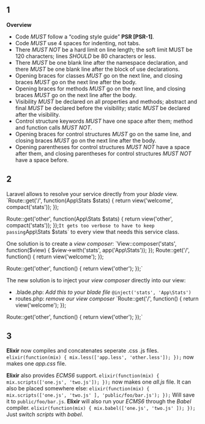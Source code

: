 ## 1
**Overview**
* Code _MUST_ follow a “coding style guide” **PSR [PSR-1]**.
* Code _MUST_ use 4 spaces for indenting, not tabs.
* There _MUST NOT_ be a hard limit on line length; the soft limit MUST be 120 characters; lines _SHOULD_ be 80 characters or less.
* There _MUST_ be one blank line after the namespace declaration, and there _MUST_ be one blank line after the block of use declarations.
* Opening braces for classes _MUST_ go on the next line, and closing braces _MUST_ go on the next line after the body.
* Opening braces for methods _MUST_ go on the next line, and closing braces _MUST_ go on the next line after the body.
* Visibility _MUST_ be declared on all properties and methods; abstract and final _MUST_ be declared before the visibility; static _MUST_ be declared after the visibility.
* Control structure keywords _MUST_ have one space after them; method and function calls _MUST NOT_.
* Opening braces for control structures _MUST_ go on the same line, and closing braces _MUST_ go on the next line after the body.
* Opening parentheses for control structures _MUST NOT_ have a space after them, and closing parentheses for control structures _MUST NOT_ have a space before.

## 2

Laravel allows to resolve your service directly from your _blade_ view.
`Route::get('/', function(App\Stats $stats) {
	return view('welcome', compact('stats'));
});

Route::get('other', function(App\Stats $stats) {
	return view('other', compact('stats'));
});`
It gets too verbose to have to keep passing `App\Stats $stats` to every view that needs this service class.

One solution is to create a _view composer_:
`View::composer('stats', function($view) {
	$view->with('stats', app('App\Stats'));
});
Route::get('/', function() {
	return view('welcome');
});

Route::get('other', function() {
	return view('other');
});`

The new solution is to inject your _view composer_ directly into our view:
* .blade.php:
_Add this to your blade file_
`@inject('stats', 'App\Stats')`
* routes.php:
_remove our view composer_
`Route::get('/', function() {
	return view('welcome');
});

Route::get('other', function() {
	return view('other');
});`

## 3

**Elixir** now compiles and concatenates seperate .css .js files.
`elixir(function(mix) {
	mix.less(['app.less', 'other.less']);
});`
now makes one _app.css_ file.

**Elixir** also provides _ECMS6_ support.
`elixir(function(mix) {
	mix.scripts(['one.js', 'two.js']);
});`
now makes one _all.js_ file.  It can also be placed somewhere else:
`elixir(function(mix) {
	mix.scripts(['one.js', 'two.js'
	], 'public/foo/bar.js');
});`
Will save it to `public/foo/bar.js`.  **Elixir** will also run your _ECMS6_ through the _Babel_ compiler.
`elixir(function(mix) {
	mix.babel(['one.js', 'two.js'
	]);
});`
Just switch _scripts_ with _babel_.